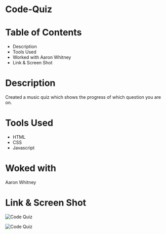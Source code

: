 # Code-Quiz

# Table of Contents 
* Description
* Tools Used
* Worked with Aaron Whitney
* Link & Screen Shot

# Description 
Created a music quiz which shows the progress of which question you are on. 

# Tools Used
* HTML
* CSS
* Javascript

# Woked with
Aaron Whitney

# Link & Screen Shot
![Code Quiz](https://mapalacio19.github.io/code-quiz/)

![Code Quiz](https://user-images.githubusercontent.com/84938967/130536946-6dbba2c8-00e1-4590-952a-c9396b1622bd.JPG)
